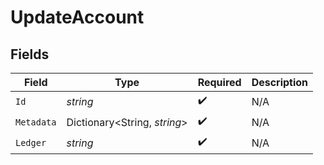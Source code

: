 # UpdateAccount


## Fields

| Field                        | Type                         | Required                     | Description                  |
| ---------------------------- | ---------------------------- | ---------------------------- | ---------------------------- |
| `Id`                         | *string*                     | :heavy_check_mark:           | N/A                          |
| `Metadata`                   | Dictionary<String, *string*> | :heavy_check_mark:           | N/A                          |
| `Ledger`                     | *string*                     | :heavy_check_mark:           | N/A                          |